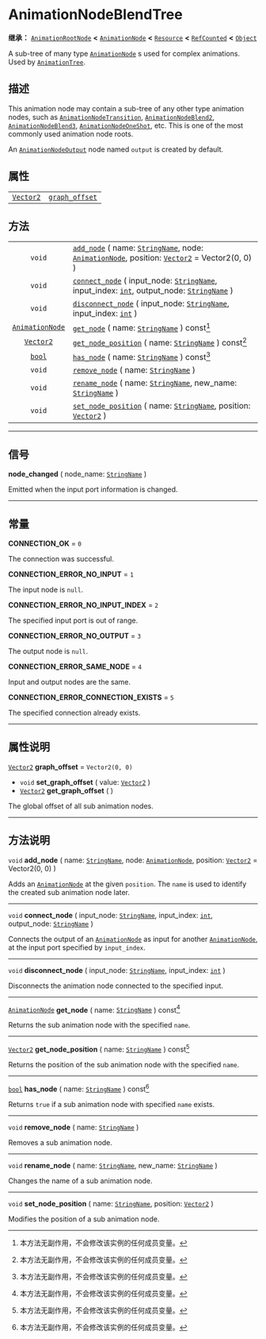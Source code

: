 <!-- ⚠ 请勿编辑本文件 ⚠ -->
<!-- 本文档使用脚本从 WeDot 引擎源码仓库生成。 -->
<!-- 生成脚本：https://github.com/WeDot-Engine/WeDot/tree/4.3/doc/tools/make_md.py； -->
<!-- 原文件：https://github.com/WeDot-Engine/WeDot/tree/4.3/doc/classes/AnimationNodeBlendTree.xml。 -->

<div id="_class_animationnodeblendtree"></div>

# AnimationNodeBlendTree

**继承：** [`AnimationRootNode`](class_animationrootnode.md) **<** [`AnimationNode`](class_animationnode.md) **<** [`Resource`](class_resource.md) **<** [`RefCounted`](class_refcounted.md) **<** [`Object`](class_object.md)

A sub-tree of many type [`AnimationNode`](class_animationnode.md) s used for complex animations. Used by [`AnimationTree`](class_animationtree.md).

## 描述

This animation node may contain a sub-tree of any other type animation nodes, such as [`AnimationNodeTransition`](class_animationnodetransition.md), [`AnimationNodeBlend2`](class_animationnodeblend2.md), [`AnimationNodeBlend3`](class_animationnodeblend3.md), [`AnimationNodeOneShot`](class_animationnodeoneshot.md), etc. This is one of the most commonly used animation node roots.

An [`AnimationNodeOutput`](class_animationnodeoutput.md) node named `output` is created by default.

## 属性

|||
|:-:|:--|
| [`Vector2`](class_vector2.md) | [`graph_offset`](#class_animationnodeblendtree_property_graph_offset) | ``Vector2(0, 0)`` |

## 方法

|||
|:-:|:--|
| `void`                                    | [`add_node`](#class_animationnodeblendtree_method_add_node) ( name: [`StringName`](class_stringname.md), node: [`AnimationNode`](class_animationnode.md), position: [`Vector2`](class_vector2.md) = Vector2(0, 0) ) |
| `void`                                    | [`connect_node`](#class_animationnodeblendtree_method_connect_node) ( input_node: [`StringName`](class_stringname.md), input_index: [`int`](class_int.md), output_node: [`StringName`](class_stringname.md) )       |
| `void`                                    | [`disconnect_node`](#class_animationnodeblendtree_method_disconnect_node) ( input_node: [`StringName`](class_stringname.md), input_index: [`int`](class_int.md) )                                                   |
| [`AnimationNode`](class_animationnode.md) | [`get_node`](#class_animationnodeblendtree_method_get_node) ( name: [`StringName`](class_stringname.md) ) const[^const]                                                                                             |
| [`Vector2`](class_vector2.md)             | [`get_node_position`](#class_animationnodeblendtree_method_get_node_position) ( name: [`StringName`](class_stringname.md) ) const[^const]                                                                           |
| [`bool`](class_bool.md)                   | [`has_node`](#class_animationnodeblendtree_method_has_node) ( name: [`StringName`](class_stringname.md) ) const[^const]                                                                                             |
| `void`                                    | [`remove_node`](#class_animationnodeblendtree_method_remove_node) ( name: [`StringName`](class_stringname.md) )                                                                                                     |
| `void`                                    | [`rename_node`](#class_animationnodeblendtree_method_rename_node) ( name: [`StringName`](class_stringname.md), new_name: [`StringName`](class_stringname.md) )                                                      |
| `void`                                    | [`set_node_position`](#class_animationnodeblendtree_method_set_node_position) ( name: [`StringName`](class_stringname.md), position: [`Vector2`](class_vector2.md) )                                                |

<!-- rst-class:: classref-section-separator -->

---

## 信号

<div id="_class_class_animationnodeblendtree_signal_node_changed"></div>

**node_changed** ( node_name: [`StringName`](class_stringname.md) ) <div id="class_animationnodeblendtree_signal_node_changed"></div>

Emitted when the input port information is changed.

<!-- rst-class:: classref-section-separator -->

---

## 常量

<div id="_class_animationnodeblendtree_constant_connection_ok"></div>

**CONNECTION_OK** = ``0`` <div id="class_animationnodeblendtree_constant_connection_ok"></div>

The connection was successful.

<div id="_class_animationnodeblendtree_constant_connection_error_no_input"></div>

**CONNECTION_ERROR_NO_INPUT** = ``1`` <div id="class_animationnodeblendtree_constant_connection_error_no_input"></div>

The input node is `null`.

<div id="_class_animationnodeblendtree_constant_connection_error_no_input_index"></div>

**CONNECTION_ERROR_NO_INPUT_INDEX** = ``2`` <div id="class_animationnodeblendtree_constant_connection_error_no_input_index"></div>

The specified input port is out of range.

<div id="_class_animationnodeblendtree_constant_connection_error_no_output"></div>

**CONNECTION_ERROR_NO_OUTPUT** = ``3`` <div id="class_animationnodeblendtree_constant_connection_error_no_output"></div>

The output node is `null`.

<div id="_class_animationnodeblendtree_constant_connection_error_same_node"></div>

**CONNECTION_ERROR_SAME_NODE** = ``4`` <div id="class_animationnodeblendtree_constant_connection_error_same_node"></div>

Input and output nodes are the same.

<div id="_class_animationnodeblendtree_constant_connection_error_connection_exists"></div>

**CONNECTION_ERROR_CONNECTION_EXISTS** = ``5`` <div id="class_animationnodeblendtree_constant_connection_error_connection_exists"></div>

The specified connection already exists.

<!-- rst-class:: classref-section-separator -->

---

## 属性说明

<div id="_class_animationnodeblendtree_property_graph_offset"></div>

[`Vector2`](class_vector2.md) **graph_offset** = ``Vector2(0, 0)`` <div id="class_animationnodeblendtree_property_graph_offset"></div>

- `void` **set_graph_offset** ( value: [`Vector2`](class_vector2.md) )
- [`Vector2`](class_vector2.md) **get_graph_offset** ( )

The global offset of all sub animation nodes.

<!-- rst-class:: classref-section-separator -->

---

## 方法说明

<div id="_class_animationnodeblendtree_method_add_node"></div>

`void` **add_node** ( name: [`StringName`](class_stringname.md), node: [`AnimationNode`](class_animationnode.md), position: [`Vector2`](class_vector2.md) = Vector2(0, 0) )<div id="class_animationnodeblendtree_method_add_node"></div>

Adds an [`AnimationNode`](class_animationnode.md) at the given `position`. The `name` is used to identify the created sub animation node later.

<!-- rst-class:: classref-item-separator -->

---

<div id="_class_animationnodeblendtree_method_connect_node"></div>

`void` **connect_node** ( input_node: [`StringName`](class_stringname.md), input_index: [`int`](class_int.md), output_node: [`StringName`](class_stringname.md) )<div id="class_animationnodeblendtree_method_connect_node"></div>

Connects the output of an [`AnimationNode`](class_animationnode.md) as input for another [`AnimationNode`](class_animationnode.md), at the input port specified by `input_index`.

<!-- rst-class:: classref-item-separator -->

---

<div id="_class_animationnodeblendtree_method_disconnect_node"></div>

`void` **disconnect_node** ( input_node: [`StringName`](class_stringname.md), input_index: [`int`](class_int.md) )<div id="class_animationnodeblendtree_method_disconnect_node"></div>

Disconnects the animation node connected to the specified input.

<!-- rst-class:: classref-item-separator -->

---

<div id="_class_animationnodeblendtree_method_get_node"></div>

[`AnimationNode`](class_animationnode.md) **get_node** ( name: [`StringName`](class_stringname.md) ) const[^const]<div id="class_animationnodeblendtree_method_get_node"></div>

Returns the sub animation node with the specified `name`.

<!-- rst-class:: classref-item-separator -->

---

<div id="_class_animationnodeblendtree_method_get_node_position"></div>

[`Vector2`](class_vector2.md) **get_node_position** ( name: [`StringName`](class_stringname.md) ) const[^const]<div id="class_animationnodeblendtree_method_get_node_position"></div>

Returns the position of the sub animation node with the specified `name`.

<!-- rst-class:: classref-item-separator -->

---

<div id="_class_animationnodeblendtree_method_has_node"></div>

[`bool`](class_bool.md) **has_node** ( name: [`StringName`](class_stringname.md) ) const[^const]<div id="class_animationnodeblendtree_method_has_node"></div>

Returns `true` if a sub animation node with specified `name` exists.

<!-- rst-class:: classref-item-separator -->

---

<div id="_class_animationnodeblendtree_method_remove_node"></div>

`void` **remove_node** ( name: [`StringName`](class_stringname.md) )<div id="class_animationnodeblendtree_method_remove_node"></div>

Removes a sub animation node.

<!-- rst-class:: classref-item-separator -->

---

<div id="_class_animationnodeblendtree_method_rename_node"></div>

`void` **rename_node** ( name: [`StringName`](class_stringname.md), new_name: [`StringName`](class_stringname.md) )<div id="class_animationnodeblendtree_method_rename_node"></div>

Changes the name of a sub animation node.

<!-- rst-class:: classref-item-separator -->

---

<div id="_class_animationnodeblendtree_method_set_node_position"></div>

`void` **set_node_position** ( name: [`StringName`](class_stringname.md), position: [`Vector2`](class_vector2.md) )<div id="class_animationnodeblendtree_method_set_node_position"></div>

Modifies the position of a sub animation node.

[^virtual]: 本方法通常需要用户覆盖才能生效。
[^const]: 本方法无副作用，不会修改该实例的任何成员变量。
[^vararg]: 本方法除了能接受在此处描述的参数外，还能够继续接受任意数量的参数。
[^constructor]: 本方法用于构造某个类型。
[^static]: 调用本方法无需实例，可直接使用类名进行调用。
[^operator]: 本方法描述的是使用本类型作为左操作数的有效运算符。
[^bitfield]: 这个值是由下列位标志构成位掩码的整数。
[^void]: 无返回值。
